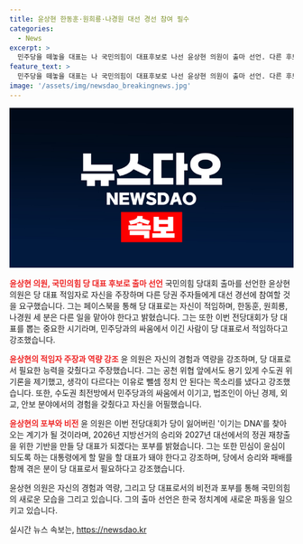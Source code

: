 ```yaml
---
title: 윤상현 한동훈·원희룡·나경원 대선 경선 참여 필수
categories:
  - News
excerpt: >
  민주당을 떼놓을 대표는 나 국민의힘이 대표후보로 나선 윤상현 의원이 출마 선언. 다른 후보들에게 대선 경선 참여를 촉구하며 당은 유연한 전략가 윤상현에게 맡기고, 한동훈·원희룡·나경원은 다른 일을 맡아야 한다고 주장. 당을 이끌 이기는 DNA 찾을 전당대회로 지목하며, 민주당과의 싸움에서 이긴 사람이 대표가 돼야 한다고 강조. 공천 위협에도 용기 있게 대응한 경험과 수도권에서의 성과를 내세우며 자신을 적임자로 주장.
feature_text: >
  민주당을 떼놓을 대표는 나 국민의힘이 대표후보로 나선 윤상현 의원이 출마 선언. 다른 후보들에게 대선 경선 참여를 촉구하며 당은 유연한 전략가 윤상현에게 맡기고, 한동훈·원희룡·나경원은 다른 일을 맡아야 한다고 주장. 당을 이끌 이기는 DNA 찾을 전당대회로 지목하며, 민주당과의 싸움에서 이긴 사람이 대표가 돼야 한다고 강조. 공천 위협에도 용기 있게 대응한 경험과 수도권에서의 성과를 내세우며 자신을 적임자로 주장.
image: '/assets/img/newsdao_breakingnews.jpg'
---
```


<p><img src="/assets/img/newsdao_breakingnews.jpg" alt="koreaapp 속보" /></p>

<p><b><span style="color: #ee2323;">윤상현 의원, 국민의힘 당 대표 후보로 출마 선언</span></b>
국민의힘 당대회 출마를 선언한 윤상현 의원은 당 대표 적임자로 자신을 주장하며 다른 당권 주자들에게 대선 경선에 참여할 것을 요구했습니다. 그는 페이스북을 통해 당 대표로는 자신이 적임하며, 한동훈, 원희룡, 나경원 세 분은 다른 일을 맡아야 한다고 밝혔습니다. 그는 또한 이번 전당대회가 당 대표를 뽑는 중요한 시기라며, 민주당과의 싸움에서 이긴 사람이 당 대표로서 적임하다고 강조했습니다.</p>

<p><b><span style="color: #ee2323;">윤상현의 적임자 주장과 역량 강조</span></b>
윤 의원은 자신의 경험과 역량을 강조하며, 당 대표로서 필요한 능력을 갖췄다고 주장했습니다. 그는 공천 위협 앞에서도 용기 있게 수도권 위기론을 제기했고, 생각이 다르다는 이유로 뺄셈 정치 안 된다는 목소리를 냈다고 강조했습니다. 또한, 수도권 최전방에서 민주당과의 싸움에서 이기고, 법조인이 아닌 경제, 외교, 안보 분야에서의 경험을 갖췄다고 자신을 어필했습니다.</p>

<p><b><span style="color: #ee2323;">윤상현의 포부와 비전</span></b>
윤 의원은 이번 전당대회가 당이 잃어버린 '이기는 DNA'를 찾아오는 계기가 될 것이라며, 2026년 지방선거의 승리와 2027년 대선에서의 정권 재창출을 위한 기반을 만들 당 대표가 되겠다는 포부를 밝혔습니다. 그는 또한 민심이 윤심이 되도록 하는 대통령에게 할 말을 할 대표가 돼야 한다고 강조하며, 당에서 승리와 패배를 함께 겪은 분이 당 대표로서 필요하다고 강조했습니다.</p>

<p>윤상현 의원은 자신의 경험과 역량, 그리고 당 대표로서의 비전과 포부를 통해 국민의힘의 새로운 모습을 그리고 있습니다. 그의 출마 선언은 한국 정치계에 새로운 파동을 일으키고 있습니다.</p>
실시간 뉴스 속보는, <a href="https://newsdao.kr" rel="dofollow">https://newsdao.kr</a>


